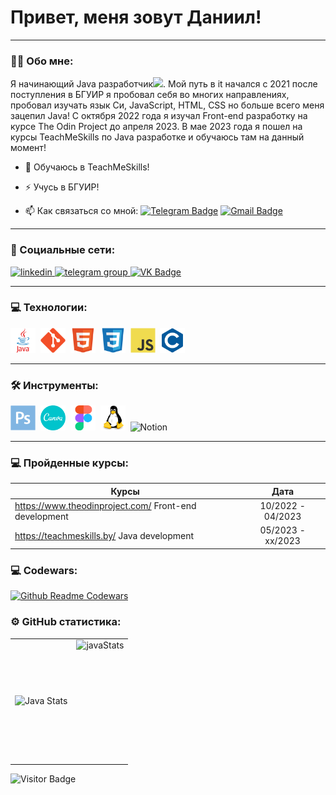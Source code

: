 
# Привет, меня зовут Даниил!

---

### :man_technologist: Обо мне:

Я начинающий Java разработчик<img src="https://media.giphy.com/media/WUlplcMpOCEmTGBtBW/giphy.gif" width="30px">. Мой путь в it начался с 2021 после поступления в БГУИР я пробовал себя во многих направлениях, пробовал изучать язык Си, JavaScript, HTML, CSS но больше всего меня зацепил Java! С октября 2022 года я изучал Front-end разработку на курсе The Odin Project до апреля 2023. В мае 2023 года я пошел на курсы TeachMeSkills по Java разработке и обучаюсь там на данный момент!
 
- :telescope: Обучаюсь в TeachMeSkills!

- :zap: Учусь в БГУИР!

- :mailbox: Как связаться со мной: [![Telegram Badge](https://img.shields.io/badge/-harmyruf-blue?style=flat&logo=Telegram&logoColor=white)](https://t.me/harmyruf) [![Gmail Badge](https://img.shields.io/badge/-Gmail-red?style=flat&logo=Gmail&logoColor=white)](mailto:laparevich777@gmail.com)

---

### 🤝 Социальные сети:

  <div id="badges">
    <a href="https://www.linkedin.com/in/%D0%B4%D0%B0%D0%BD%D0%B8%D0%B8%D0%BB-%D0%BB%D0%B0%D0%BF%D0%B0%D1%80%D0%B5%D0%B2%D0%B8%D1%87-726312276/" target="_blank">
      <img src="https://cdn-icons-png.flaticon.com/512/2504/2504799.png" width="40" height="40" alt="linkedin" />
    </a>
    <a href="https://t.me/harmyruf" target="_blank">
      <img src="https://cdn-icons-png.flaticon.com/512/2111/2111646.png" width="40" height="40" alt="telegram group" />
    </a>
    <a href="https://vk.com/skatilsya_parnisha" target="_blank">
      <img src="https://cdn-icons-png.flaticon.com/512/145/145813.png" width="40" height="40" alt="VK Badge"/>
    </a>
  </div>

---

### 💻 Технологии:

<div>
  <img src="https://github.com/devicons/devicon/blob/master/icons/java/java-original-wordmark.svg" title="git" alt="git" width="40" height="40"/>&nbsp;
  <img src="https://github.com/devicons/devicon/blob/master/icons/git/git-original.svg" title="git" alt="git" width="40" height="40"/>&nbsp;
  <img src="https://github.com/devicons/devicon/blob/master/icons/html5/html5-original.svg" title="html5" alt="html5" width="40" height="40"/>&nbsp;
  <img src="https://github.com/devicons/devicon/blob/master/icons/css3/css3-original.svg" title="css" alt="css" width="40" height="40"/>&nbsp;
  <img src="https://github.com/devicons/devicon/blob/master/icons/javascript/javascript-original.svg" title="javascript" alt="javascript" width="40" height="40"/>&nbsp;
  <img src="https://github.com/devicons/devicon/blob/master/icons/c/c-plain.svg" title="C" alt="C" width="40" height="40"/>&nbsp;
</div>

---

### 🛠 Инструменты:

<div>
  <img src="https://github.com/devicons/devicon/blob/master/icons/photoshop/photoshop-plain.svg" title="photoshop" alt="photoshop" width="40" height="40"/>&nbsp;
  <img src="https://github.com/devicons/devicon/blob/master/icons/canva/canva-original.svg" title="canva" alt="canva" width="40" height="40"/>&nbsp;
  <img src="https://github.com/devicons/devicon/blob/master/icons/figma/figma-original.svg" title="figma" alt="figma" width="40" height="40"/>&nbsp;
  <img src="https://github.com/devicons/devicon/blob/master/icons/linux/linux-original.svg" title="linux" alt="linux" width="40" height="40"/>&nbsp;
  <img src="https://upload.wikimedia.org/wikipedia/commons/e/e9/Notion-logo.svg" title="Notion" alt="Notion" width="40" height="40"/>&nbsp;
</div>

---

### 💻 Пройденные курсы:

| Курсы                                                           | Дата              |
| ----------------------------------------------------------------| :---------------: |
| https://www.theodinproject.com/ Front-end development           | 10/2022 - 04/2023 |
| https://teachmeskills.by/ Java development                      | 05/2023 - xx/2023 |



### 💻 Codewars:

[![Github Readme Codewars](https://codewars-stats-ignacio-cuadra.vercel.app/?username=Laparevich%20Daniil&theme=halloween)](https://github.com/ignacio-cuadra/github-readme-codewars)

### ⚙️ GitHub статистика:

<table>
  <tr>
    <td>
      <img align="left" src="https://github-readme-streak-stats.herokuapp.com/?user=fallasllepbaby&theme=dark&background=000000" alt="Java Stats" />
    </td>
    <td>
      <img height="195px" align="right" alt="javaStats" src="https://github-readme-stats-sigma-five.vercel.app/api/top-langs/?username=fallasllepbaby&layout=compact&theme=vision-friendly-dark" />
    </td>
  </tr>
</table>

![Visitor Badge](https://visitor-badge.laobi.icu/badge?page_id=fallasllepbaby)
